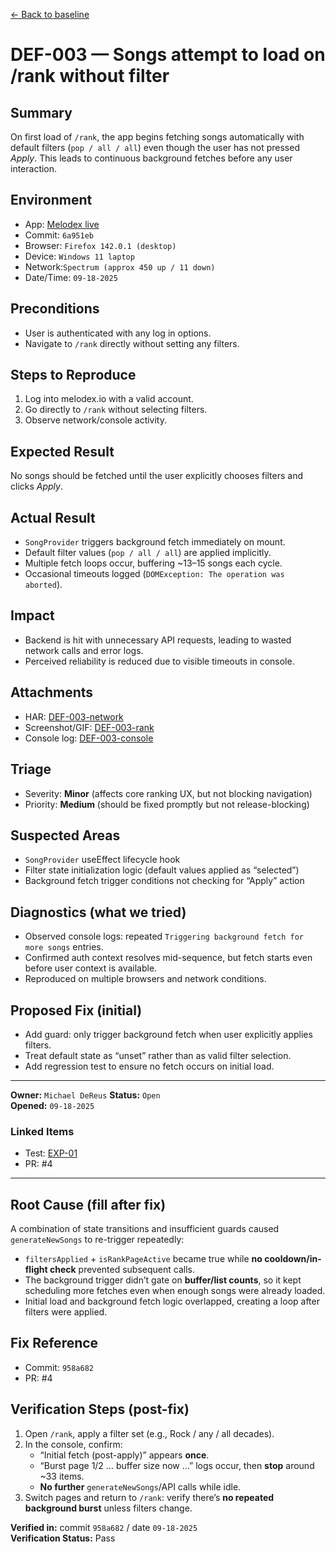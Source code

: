 [← Back to baseline](../baseline.md)

# DEF-003 — Songs attempt to load on /rank without filter

## Summary  
On first load of `/rank`, the app begins fetching songs automatically with default filters (`pop / all / all`) even though the user has not pressed *Apply*. This leads to continuous background fetches before any user interaction.

## Environment  
- App: [Melodex live](www.melodx.io) 
- Commit: `6a951eb`  
- Browser: `Firefox 142.0.1 (desktop)`
- Device: `Windows 11 laptop`  
- Network:`Spectrum (approx 450 up / 11 down)` 
- Date/Time: `09-18-2025`

## Preconditions  
- User is authenticated with any log in options.  
- Navigate to `/rank` directly without setting any filters.  

## Steps to Reproduce  
1. Log into melodex.io with a valid account.  
2. Go directly to `/rank` without selecting filters.  
3. Observe network/console activity.  

## Expected Result  
No songs should be fetched until the user explicitly chooses filters and clicks *Apply*.  

## Actual Result  
- `SongProvider` triggers background fetch immediately on mount.  
- Default filter values (`pop / all / all`) are applied implicitly.  
- Multiple fetch loops occur, buffering ~13–15 songs each cycle.  
- Occasional timeouts logged (`DOMException: The operation was aborted`).  

## Impact  
- Backend is hit with unnecessary API requests, leading to wasted network calls and error logs.  
- Perceived reliability is reduced due to visible timeouts in console.  

## Attachments  
- HAR: [DEF-003-network](../evidence/DEF-003-network.har)
- Screenshot/GIF: [DEF-003-rank](../evidence/DEF-003-rank.png)
- Console log: [DEF-003-console](../evidence/DEF-003-console.txt)

## Triage  
- Severity: **Minor** (affects core ranking UX, but not blocking navigation)  
- Priority: **Medium** (should be fixed promptly but not release-blocking)  

## Suspected Areas  
- `SongProvider` useEffect lifecycle hook  
- Filter state initialization logic (default values applied as “selected”)  
- Background fetch trigger conditions not checking for “Apply” action  

## Diagnostics (what we tried)  
- Observed console logs: repeated `Triggering background fetch for more songs` entries.  
- Confirmed auth context resolves mid-sequence, but fetch starts even before user context is available.  
- Reproduced on multiple browsers and network conditions.  

## Proposed Fix (initial)  
- Add guard: only trigger background fetch when user explicitly applies filters.  
- Treat default state as “unset” rather than as valid filter selection.  
- Add regression test to ensure no fetch occurs on initial load.  

---

**Owner:** `Michael DeReus`
**Status:** `Open`  
**Opened:** `09-18-2025`    

### Linked Items  
- Test: [EXP-01](../reports/exploratory/EXP-01.md) 
- PR: #4

---

## Root Cause (fill after fix)  
A combination of state transitions and insufficient guards caused `generateNewSongs` to re-trigger repeatedly:  
- `filtersApplied` + `isRankPageActive` became true while **no cooldown/in-flight check** prevented subsequent calls.  
- The background trigger didn’t gate on **buffer/list counts**, so it kept scheduling more fetches even when enough songs were already loaded.  
- Initial load and background fetch logic overlapped, creating a loop after filters were applied.  

## Fix Reference  
- Commit: `958a682`
- PR: #4

## Verification Steps (post-fix)  
1. Open `/rank`, apply a filter set (e.g., Rock / any / all decades).  
2. In the console, confirm:  
   - “Initial fetch (post-apply)” appears **once**.  
   - “Burst page 1/2 … buffer size now …” logs occur, then **stop** around ~33 items.  
   - **No further** `generateNewSongs`/API calls while idle.  
3. Switch pages and return to `/rank`: verify there’s **no repeated background burst** unless filters change.  

**Verified in:** commit `958a682` / date `09-18-2025`  
**Verification Status:** Pass
